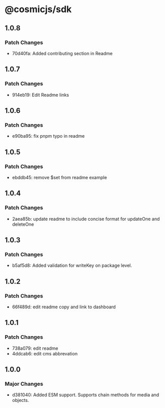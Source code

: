 # @cosmicjs/sdk

## 1.0.8

### Patch Changes

- 70d40fa: Added contributing section in Readme

## 1.0.7

### Patch Changes

- 914eb19: Edit Readme links

## 1.0.6

### Patch Changes

- e90ba95: fix pnpm typo in readme

## 1.0.5

### Patch Changes

- ebddb45: remove $set from readme example

## 1.0.4

### Patch Changes

- 2aea85b: update readme to include concise format for updateOne and deleteOne

## 1.0.3

### Patch Changes

- b5af5d8: Added validation for writeKey on package level.

## 1.0.2

### Patch Changes

- 66f489d: edit readme copy and link to dashboard

## 1.0.1

### Patch Changes

- 738a079: edit readme
- 4ddcab6: edit cms abbrevation

## 1.0.0

### Major Changes

- d381040: Added ESM support.
  Supports chain methods for media and objects.
